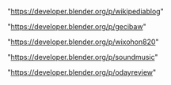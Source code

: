 "https://developer.blender.org/p/wikipediablog"

"https://developer.blender.org/p/gecibaw"

"https://developer.blender.org/p/wixohon820"

"https://developer.blender.org/p/soundmusic"

"https://developer.blender.org/p/odayreview"

 
